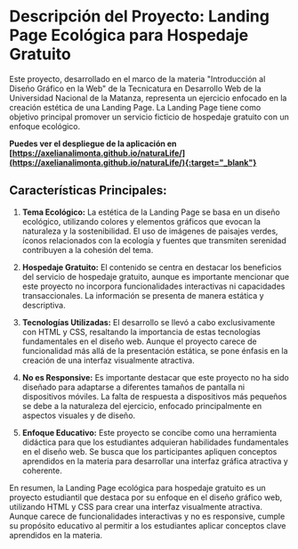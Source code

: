 # Descripción del Proyecto: Landing Page Ecológica para Hospedaje Gratuito

Este proyecto, desarrollado en el marco de la materia "Introducción al Diseño Gráfico en la Web" de la Tecnicatura en Desarrollo Web de la Universidad Nacional de la Matanza, representa un ejercicio enfocado en la creación estética de una Landing Page. La Landing Page tiene como objetivo principal promover un servicio ficticio de hospedaje gratuito con un enfoque ecológico.

**Puedes ver el despliegue de la aplicación en [https://axelianalimonta.github.io/naturaLife/](https://axelianalimonta.github.io/naturaLife/){:target="_blank"}**

## Características Principales:

1. **Tema Ecológico:**
   La estética de la Landing Page se basa en un diseño ecológico, utilizando colores y elementos gráficos que evocan la naturaleza y la sostenibilidad. El uso de imágenes de paisajes verdes, íconos relacionados con la ecología y fuentes que transmiten serenidad contribuyen a la cohesión del tema.

2. **Hospedaje Gratuito:**
   El contenido se centra en destacar los beneficios del servicio de hospedaje gratuito, aunque es importante mencionar que este proyecto no incorpora funcionalidades interactivas ni capacidades transaccionales. La información se presenta de manera estática y descriptiva.

3. **Tecnologías Utilizadas:**
   El desarrollo se llevó a cabo exclusivamente con HTML y CSS, resaltando la importancia de estas tecnologías fundamentales en el diseño web. Aunque el proyecto carece de funcionalidad más allá de la presentación estática, se pone énfasis en la creación de una interfaz visualmente atractiva.

4. **No es Responsive:**
   Es importante destacar que este proyecto no ha sido diseñado para adaptarse a diferentes tamaños de pantalla ni dispositivos móviles. La falta de respuesta a dispositivos más pequeños se debe a la naturaleza del ejercicio, enfocado principalmente en aspectos visuales y de diseño.

5. **Enfoque Educativo:**
   Este proyecto se concibe como una herramienta didáctica para que los estudiantes adquieran habilidades fundamentales en el diseño web. Se busca que los participantes apliquen conceptos aprendidos en la materia para desarrollar una interfaz gráfica atractiva y coherente.

En resumen, la Landing Page ecológica para hospedaje gratuito es un proyecto estudiantil que destaca por su enfoque en el diseño gráfico web, utilizando HTML y CSS para crear una interfaz visualmente atractiva. Aunque carece de funcionalidades interactivas y no es responsive, cumple su propósito educativo al permitir a los estudiantes aplicar conceptos clave aprendidos en la materia.
